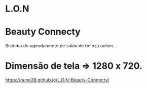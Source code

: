 # L.O.N
# Beauty Connecty
Sistema de agendamento de salão de beleza online...
# Dimensão de tela => 1280 x 720.
https://nuno38.github.io/L.O.N-Beauty-Connecty/
